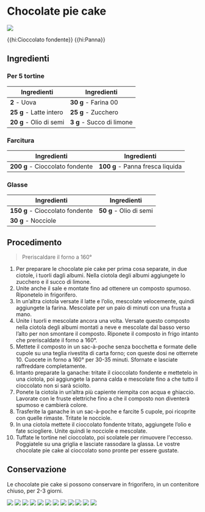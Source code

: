 # Chocolate pie cake

![](img/Chocolate-pie-cake.webp)

{{hi:Cioccolato fondente}}
{{hi:Panna}}

## Ingredienti

### Per 5 tortine

| Ingredienti                  | Ingredienti             |
| ---------------------------- | ----------------------- |
| **2** - Uova | **30 g** - Farina 00 |
| **25 g** - Latte intero | **25 g** - Zucchero |
| **20 g** - Olio di semi | **3 g** - Succo di limone |

### Farcitura

| Ingredienti                  | Ingredienti             |
| ---------------------------- | ----------------------- |
| **200 g** - Cioccolato fondente | **100 g** - Panna fresca liquida |

### Glasse

| Ingredienti                  | Ingredienti             |
| ---------------------------- | ----------------------- |
| **150 g** - Cioccolato fondente | **50 g** - Olio di semi |
| **30 g** - Nocciole | |

## Procedimento

> Preriscaldare il forno a 160°

1. Per preparare le chocolate pie cake per prima cosa separate, in due ciotole, i tuorli dagli albumi. Nella ciotola degli albumi aggiungete lo zucchero e il succo di limone.
1. Unite anche il sale e montate fino ad ottenere un composto spumoso. Riponetelo in frigorifero.
1. In un’altra ciotola versate il latte e l’olio, mescolate velocemente, quindi aggiungete la farina. Mescolate per un paio di minuti con una frusta a mano.
1. Unite i tuorli e mescolate ancora una volta. Versate questo composto nella ciotola degli albumi montati a neve e mescolate dal basso verso l’alto per non smontare il composto. Riponete il composto in frigo intanto che preriscaldate il forno a 160°.
1. Mettete il composto in un sac-à-poche senza bocchetta e formate delle cupole su una teglia rivestita di carta forno; con queste dosi ne otterrete 10. Cuocete in forno a 160° per 30-35 minuti. Sfornate e lasciate raffreddare completamente.
1. Intanto preparate la ganache: tritate il cioccolato fondente e mettetelo in una ciotola, poi aggiungete la panna calda e mescolate fino a che tutto il cioccolato non si sarà sciolto.
1. Ponete la ciotola in un’altra più capiente riempita con acqua e ghiaccio. Lavorate con le fruste elettriche fino a che il composto non diventerà spumoso e cambierà colore.
1. Trasferite la ganache in un sac-à-poche e farcite 5 cupole, poi ricoprite con quelle rimaste. Tritate le nocciole.
1. In una ciotola mettete il cioccolato fondente tritato, aggiungete l’olio e fate sciogliere. Unite quindi le nocciole e mescolate.
1. Tuffate le tortine nel cioccolato, poi scolatele per rimuovere l'eccesso. Poggiatele su una griglia e lasciate rassodare la glassa. Le vostre chocolate pie cake al cioccolato sono pronte per essere gustate.

## Conservazione

Le chocolate pie cake si possono conservare in frigorifero, in un contenitore chiuso, per 2-3 giorni.

![](img/Chocolate-pie-cake-01.webp)
![](img/Chocolate-pie-cake-02.webp)
![](img/Chocolate-pie-cake-03.webp)
![](img/Chocolate-pie-cake-04.webp)
![](img/Chocolate-pie-cake-05.webp)
![](img/Chocolate-pie-cake-06.webp)
![](img/Chocolate-pie-cake-07.webp)
![](img/Chocolate-pie-cake-08.webp)
![](img/Chocolate-pie-cake-09.webp)
![](img/Chocolate-pie-cake-10.webp)
![](img/Chocolate-pie-cake-11.webp)
![](img/Chocolate-pie-cake-12.webp)
